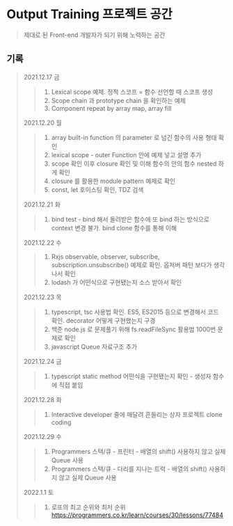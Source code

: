 # Output Training 프로젝트 공간

> 제대로 된 Front-end 개발자가 되기 위해 노력하는 공간

## 기록

> 2021.12.17 금
>
> > 1. Lexical scope 예제. 정적 스코프 = 함수 선언할 때 스코프 생성
> > 2. Scope chain 과 prototype chain 을 확인하는 예제
> > 3. Component repeat by array map, array fill
>
> 2021.12.20 월
>
> > 1. array built-in function 의 parameter 로 넘긴 함수의 사용 형태 확인
> > 2. lexical scope - outer Function 안에 예제 넣고 설명 추가
> > 3. scope 확인 이후 closure 확인 및 이해 함수의 안의 함수 nested 하게 확인
> > 4. closure 를 활용한 module pattern 예제로 확인
> > 5. const, let 호이스팅 확인, TDZ 검색
>
> 2021.12.21 화
>
> > 1. bind test - bind 해서 돌려받은 함수에 또 bind 하는 방식으로 context 변경 불가. bind clone 함수를 통해 이해
>
> 2021.12.22 수
>
> > 1. Rxjs observable, observer, subscribe, subscription.unsubscribe() 예제로 확인. 옵저버 패턴 보다가 생각나서 확인
> > 2. lodash 가 어떤식으로 구현됐는지 소스 받아서 확인
>
> 2021.12.23 목
>
> > 1. typescript, tsc 사용법 확인. ES5, ES2015 등으로 변경해서 코드 확인. decorator 어떻게 구현했는지 구경
> > 2. 백준 node.js 로 문제풀기 위해 fs.readFileSync 활용법 1000번 문제로 확인
> > 3. javascript Queue 자료구조 추가
>
> 2021.12.24 금
>
> > 1. typescript static method 어떤식을 구현됐는지 확인 - 생성자 함수에 직접 붙임
>
> 2021.12.28 화
>
> > 1. Interactive developer 줄에 매달려 흔들리는 상자 프로젝트 clone coding
>
> 2021.12.29 수
>
> > 1. Programmers 스택/큐 - 프린터 - 배열의 shift() 사용하지 않고 실제 Queue 사용
> > 2. Programmers 스택/큐 - 다리를 지나는 트럭 - 배열의 shift() 사용하지 않고 실제 Queue 사용
>
> 2022.1.1 토
>
> > 1. 로또의 최고 순위와 최저 순위 https://programmers.co.kr/learn/courses/30/lessons/77484
